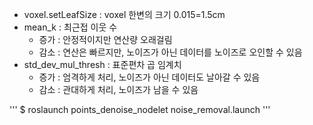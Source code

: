 - voxel.setLeafSize : voxel 한변의 크기 0.015=1.5cm
- mean_k : 최근접 이웃 수
  - 증가 : 안정적이지만 연산량 오래걸림
  - 감소 : 연산은 빠르지만, 노이즈가 아닌 데이터를 노이즈로 오인할 수 있음
- std_dev_mul_thresh : 표준편차 곱 임계치
  - 증가 : 엄격하게 처리, 노이즈가 아닌 데이터도 날아갈 수 있음
  - 감소 : 관대하게 처리, 노이즈가 남을 수 있음

'''
$ roslaunch points_denoise_nodelet noise_removal.launch
'''
